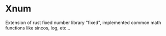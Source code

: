 # Xnum
Extension of rust fixed number library "fixed", implemented common math functions like sincos, log, etc...
